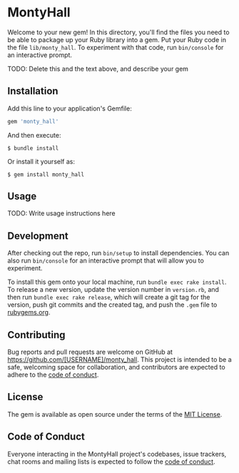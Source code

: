 # MontyHall

Welcome to your new gem! In this directory, you'll find the files you need to be able to package up your Ruby library into a gem. Put your Ruby code in the file `lib/monty_hall`. To experiment with that code, run `bin/console` for an interactive prompt.

TODO: Delete this and the text above, and describe your gem

## Installation

Add this line to your application's Gemfile:

```ruby
gem 'monty_hall'
```

And then execute:

    $ bundle install

Or install it yourself as:

    $ gem install monty_hall

## Usage

TODO: Write usage instructions here

## Development

After checking out the repo, run `bin/setup` to install dependencies. You can also run `bin/console` for an interactive prompt that will allow you to experiment.

To install this gem onto your local machine, run `bundle exec rake install`. To release a new version, update the version number in `version.rb`, and then run `bundle exec rake release`, which will create a git tag for the version, push git commits and the created tag, and push the `.gem` file to [rubygems.org](https://rubygems.org).

## Contributing

Bug reports and pull requests are welcome on GitHub at https://github.com/[USERNAME]/monty_hall. This project is intended to be a safe, welcoming space for collaboration, and contributors are expected to adhere to the [code of conduct](https://github.com/[USERNAME]/monty_hall/blob/master/CODE_OF_CONDUCT.md).

## License

The gem is available as open source under the terms of the [MIT License](https://opensource.org/licenses/MIT).

## Code of Conduct

Everyone interacting in the MontyHall project's codebases, issue trackers, chat rooms and mailing lists is expected to follow the [code of conduct](https://github.com/[USERNAME]/monty_hall/blob/master/CODE_OF_CONDUCT.md).
